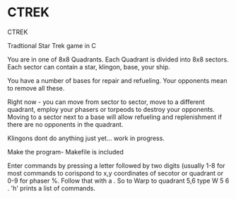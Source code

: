 # CTREK
CTREK
 
 Tradtional Star Trek game in C
 
 You are in one of 8x8 Quadrants. Each Quadrant is divided into 8x8 sectors.
 Each sector can contain a star, klingon, base, your ship.
 
 You have a number of bases for repair and refueling. Your opponents mean to
 remove all these.
 
 Right now - you can move from sector to sector, move to a different quadrant,
 employ your phasers or torpeods to destroy your opponents. Moving to a sector
 next to a base will allow refueling and replenishment if there are no opponents in
 the quadrant.
 
 Klingons dont do anything just yet... work in progress.
 
 Make the program-
 Makefile is included
 
Enter commands by pressing a letter followed by two digits (usually 1-8 for most commands to corispond to x,y coordinates of
secotor or quadrant or 0-9 for phaser %. Follow that with a <cr>. So to Warp to quadrant 5,6 type W 5 6 <cr>. 
'h' prints a list of commands.
